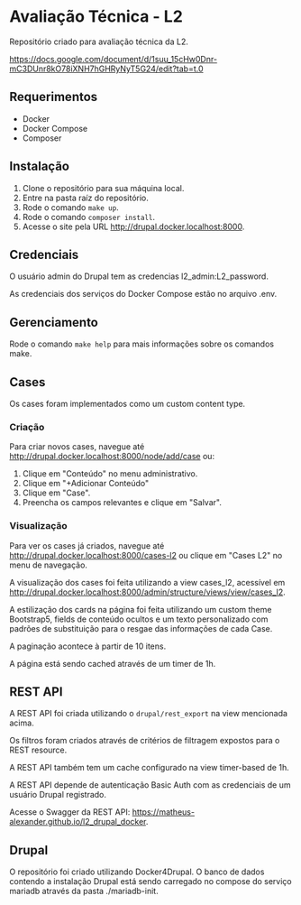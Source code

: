 # Avaliação Técnica - L2
Repositório criado para avaliação técnica da L2.

https://docs.google.com/document/d/1suu_15cHw0Dnr-mC3DUnr8kO78iXNH7hGHRyNyT5G24/edit?tab=t.0

## Requerimentos
- Docker
- Docker Compose
- Composer

## Instalação
 1. Clone o repositório para sua máquina local.
 2. Entre na pasta raíz do repositório.
 3. Rode o comando `make up`.
 4. Rode o comando `composer install`.
 5. Acesse o site pela URL http://drupal.docker.localhost:8000.

## Credenciais
O usuário admin do Drupal tem as credencias l2_admin:L2_password.

As credenciais dos serviços do Docker Compose estão no arquivo .env.

## Gerenciamento
Rode o comando `make help` para mais informações sobre os comandos make.

## Cases

Os cases foram implementados como um custom content type.

### Criação
Para criar novos cases, navegue até http://drupal.docker.localhost:8000/node/add/case ou:

 1. Clique em "Conteúdo" no menu administrativo.
 2. Clique em "+Adicionar Conteúdo"
 3. Clique em "Case".
 4. Preencha os campos relevantes e clique em "Salvar".

### Visualização
Para ver os cases já criados, navegue até http://drupal.docker.localhost:8000/cases-l2 ou clique em "Cases L2" no menu de navegação.

A visualização dos cases foi feita utilizando a view cases_l2, acessível em http://drupal.docker.localhost:8000/admin/structure/views/view/cases_l2.

A estilização dos cards na página foi feita utilizando um custom theme Bootstrap5, fields de conteúdo ocultos e um texto personalizado com padrões de substituição para o resgae das informações de cada Case.

A paginação acontece à partir de 10 itens.

A página está sendo cached através de um timer de 1h. 

## REST API

A REST API foi criada utilizando o `drupal/rest_export` na view mencionada acima.

Os filtros foram criados através de critérios de filtragem expostos para o REST resource.

A REST API também tem um cache configurado na view timer-based de 1h.

A REST API depende de autenticação Basic Auth com as credenciais de um usuário Drupal registrado.

Acesse o Swagger da REST API: https://matheus-alexander.github.io/l2_drupal_docker.

## Drupal
O repositório foi criado utilizando Docker4Drupal.
O banco de dados contendo a instalação Drupal está sendo carregado no compose do serviço mariadb através da pasta ./mariadb-init.
